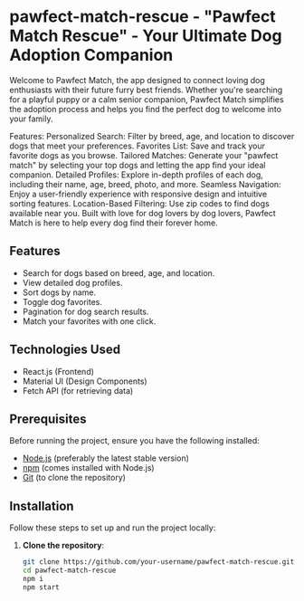 # pawfect-match-rescue - "Pawfect Match Rescue" - Your Ultimate Dog Adoption Companion

Welcome to Pawfect Match, the app designed to connect loving dog enthusiasts with their future furry best friends. Whether you're searching for a playful puppy or a calm senior companion, Pawfect Match simplifies the adoption process and helps you find the perfect dog to welcome into your family.

Features:
Personalized Search: Filter by breed, age, and location to discover dogs that meet your preferences.
Favorites List: Save and track your favorite dogs as you browse.
Tailored Matches: Generate your "pawfect match" by selecting your top dogs and letting the app find your ideal companion.
Detailed Profiles: Explore in-depth profiles of each dog, including their name, age, breed, photo, and more.
Seamless Navigation: Enjoy a user-friendly experience with responsive design and intuitive sorting features.
Location-Based Filtering: Use zip codes to find dogs available near you.
Built with love for dog lovers by dog lovers, Pawfect Match is here to help every dog find their forever home.

## Features
- Search for dogs based on breed, age, and location.
- View detailed dog profiles.
- Sort dogs by name.
- Toggle dog favorites.
- Pagination for dog search results.
- Match your favorites with one click.

## Technologies Used
- React.js (Frontend)
- Material UI (Design Components)
- Fetch API (for retrieving data)

## Prerequisites

Before running the project, ensure you have the following installed:

- [Node.js](https://nodejs.org/) (preferably the latest stable version)
- [npm](https://www.npmjs.com/) (comes installed with Node.js)
- [Git](https://git-scm.com/) (to clone the repository)

## Installation

Follow these steps to set up and run the project locally:

1. **Clone the repository**:

   ```bash
   git clone https://github.com/your-username/pawfect-match-rescue.git
   cd pawfect-match-rescue
   npm i
   npm start
